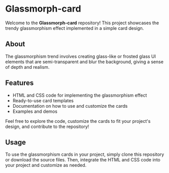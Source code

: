 # Glassmorph-card

Welcome to the **Glassmorph-card** repository! This project showcases the trendy glassmorphism effect implemented in a simple card design.

## About

The glassmorphism trend involves creating glass-like or frosted glass UI elements that are semi-transparent and blur the background, giving a sense of depth and realism.

## Features

- HTML and CSS code for implementing the glassmorphism effect
- Ready-to-use card templates
- Documentation on how to use and customize the cards
- Examples and demos

Feel free to explore the code, customize the cards to fit your project's design, and contribute to the repository!

## Usage

To use the glassmorphism cards in your project, simply clone this repository or download the source files. Then, integrate the HTML and CSS code into your project and customize as needed.

